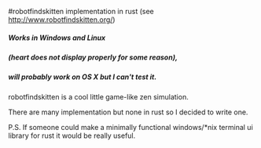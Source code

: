 #robotfindskitten implementation in rust (see http://www.robotfindskitten.org/)

##### Works in Windows and Linux

##### (heart does not display properly for some reason),

##### will probably work on OS X but I can't test it.

robotfindskitten is a cool little game-like zen simulation.

There are many implementation but none in rust so I decided to write one.

P.S. If someone could make a minimally functional windows/*nix terminal ui library for rust it would be really useful.

